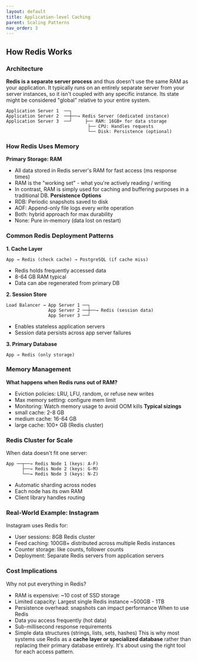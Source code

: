 ```yaml
---
layout: default
title: Application-level Caching
parent: Scaling Patterns
nav_order: 3
---
```


## How Redis Works ##

### Architecture ###
**Redis is a separate server process** and thus doesn't use the same RAM as your application. It typically runs on an entirely separate server from your server instances, so it isn't coupled with any specific instance. Its state might be considered "global" relative to your entire system.

```
Application Server 1  ──┐
Application Server 2  ──┼──→ Redis Server (dedicated instance)
Application Server 3  ──┘     ├── RAM: 16GB+ for data storage
                               ├── CPU: Handles requests
                               └── Disk: Persistence (optional)
```

### How Redis Uses Memory ###
**Primary Storage: RAM**
* All data stored in Redis server's RAM for fast access (ms response times)
* RAM is the "working set" - what you're actively reading / writing
* In contrast, RAM is simply used for caching and buffering purposes in a traditional DB.
**Persistence Options**
* RDB: Periodic snapshots saved to disk
* AOF: Append-only file logs every write operation
* Both: hybrid approach for max durability
* None: Pure in-memory (data lost on restart)

### Common Redis Deployment Patterns ###
**1. Cache Layer**
```
App → Redis (check cache) → PostgreSQL (if cache miss)
```
* Redis holds frequently accessed data
* 8-64 GB RAM typical
* Data can abe regenerated from primary DB

**2. Session Store**
```
Load Balancer → App Server 1 ──┐
                App Server 2 ──┼──→ Redis (session data)
                App Server 3 ──┘
```
* Enables stateless application servers
* Session data persists across app server failures

**3. Primary Database**
```
App → Redis (only storage)
```

### Memory Management ###
**What happens when Redis runs out of RAM?**
* Eviction policies: LRU, LFU, random, or refuse new writes
* Max memory setting: configure mem limit
* Monitoring: Watch memory usage to avoid OOM kills
**Typical sizings**
* small cache: 2-8 GB
* medium cache: 16-64 GB
* large cache: 100+ GB (Redis cluster)

### Redis Cluster for Scale ###
When data doesn't fit one server:
```
App ──┬──→ Redis Node 1 (keys: A-F)
      ├──→ Redis Node 2 (keys: G-M)
      └──→ Redis Node 3 (keys: N-Z)
```
* Automatic sharding across nodes
* Each node has its own RAM
* Client library handles routing

### Real-World Example: Instagram ###
Instagram uses Redis for:
* User sessions: 8GB Redis cluster
* Feed caching: 100GB+ distributed across multiple Redis instances
* Counter storage: like counts, follower counts
* Deployment: Separate Redis servers from application servers

### Cost Implications ###
Why not put everything in Redis?
* RAM is expensive: ~10 cost of SSD storage
* Limited capacity: Largest single Redis instance ~500GB - 1TB
* Persistence overhead: snapshots can impact performance
When to use Redis
* Data you access frequently (hot data)
* Sub-millisecond response requirements
* Simple data structures (strings, lists, sets, hashes)
This is why most systems use Redis as a **cache layer or specialized database** rather than replacing their primary database entirely. It's about using the right tool for each access pattern.